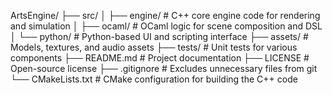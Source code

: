 ArtsEngine/
├── src/
│   ├── engine/         # C++ core engine code for rendering and simulation
│   ├── ocaml/          # OCaml logic for scene composition and DSL
│   └── python/         # Python-based UI and scripting interface
├── assets/             # Models, textures, and audio assets
├── tests/              # Unit tests for various components
├── README.md           # Project documentation
├── LICENSE             # Open-source license
├── .gitignore          # Excludes unnecessary files from git
└── CMakeLists.txt      # CMake configuration for building the C++ code
